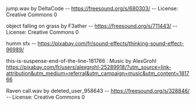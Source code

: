 jump.wav by DeltaCode -- https://freesound.org/s/680303/ -- License: Creative Commons 0

object falling on grass by F3ather -- https://freesound.org/s/711443/ -- License: Creative Commons 0

humm sfx -- https://pixabay.com/fr/sound-effects/thinking-sound-effect-96989/

this-is-suspense-end-of-the-line-181766 : Music by AlexGrohl
https://pixabay.com/fr/users/alexgrohl-25289918/?utm_source=link-attribution&utm_medium=referral&utm_campaign=music&utm_content=181766

Raven call.wav by deleted_user_958643 -- https://freesound.org/s/328846/ -- License: Creative Commons 0